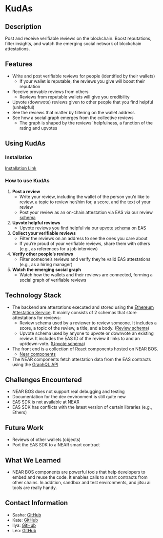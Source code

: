 # KudAs

## Description
Post and receive verifiable reviews on the blockchain. Boost reputations, filter insights, and watch the emerging social network of blockchain attestations.

## Features
- Write and post verifiable reviews for people (identified by their wallets)
  - If your wallet is reputable, the reviews you give will boost their reputation
- Receive provable reviews from others
  - Reviews from reputable wallets will give you credibility
- Upvote (downvote) reviews given to other people that you find helpful (unhelpful)
- See the reviews that matter by filtering on the wallet address
- See how a social graph emerges from the collective reviews
  - The graph is shaped by the reviews’ helpfulness, a function of the rating and upvotes

## Using KudAs
### Installation
[Installation Link](https://test.near.org/silent_ssh.testnet/widget/ethdam2024_wrapper)
### How to use KudAs
1. **Post a review**
   - Write your review, including the wallet of the person you’d like to review, a topic to review her/him for, a score, and the text of your review
   - Post your review as an on-chain attestation via EAS via our review [schema](https://sepolia.easscan.org/schema/view/0x6fe41fc5a5c39368d2aa147368558ffa101c023136e60a84ef05281823ea1d4d)
2. **Upvote helpful reviews**
   - Upvote reviews you find helpful via our [upvote schema](https://sepolia.easscan.org/attestation/view/0xc33ab62c0391f3f8b6f7ba6cfa6649ca5b0ceac2d42fcacb61a4f912f072b8ac) on EAS
3. **Collect your verifiable reviews**
   - Filter the reviews on an address to see the ones you care about 
   - If you’re proud of your verifiable reviews, share them with others (e.g., as references for a job interview)
4. **Verify other people’s reviews**
   - Filter someone’s reviews and verify they’re valid EAS attestations (e.g., as a hiring manager)
5. **Watch the emerging social graph**
   - Watch how the wallets and their reviews are connected, forming a social graph of verifiable reviews

## Technology Stack
- The backend are attestations executed and stored using the [Ethereum Attestation Service](https://attest.org/). It mainly consists of 2 schemas that store attestations for reviews:
  - Review schema used by a reviewer to review someone. It includes a score, a topic of the review, a title, and a body. ([Review schema](https://sepolia.easscan.org/schema/view/0x6fe41fc5a5c39368d2aa147368558ffa101c023136e60a84ef05281823ea1d4d))
  - Upvote schema used by anyone to upvote or downvote an existing review. It includes the EAS ID of the review it links to and an up/down-vote. ([Upvote schema](https://sepolia.easscan.org/attestation/view/0xc33ab62c0391f3f8b6f7ba6cfa6649ca5b0ceac2d42fcacb61a4f912f072b8ac))
- The front end is a collection of React components hosted on NEAR BOS.
  - [Near components](https://docs.near.org/build/near-components/what-is)
- The NEAR components fetch attestation data from the EAS contracts using the [GraphQL API](https://docs.attest.org/docs/developer-tools/api) 

## Challenges Encountered
- NEAR BOS does not support real debugging and testing 
- Documentation for the dev environment is still quite new
- EAS SDK is not available at NEAR
- EAS SDK has conflicts with the latest version of certain libraries (e.g., Ethers)

## Future Work
- Reviews of other wallets (objects)
- Port the EAS SDK to a NEAR smart contract

## What We Learned
- NEAR BOS components are powerful tools that help developers to embed and reuse the code. It enables calls to smart contracts from other chains. In addition, sandbox and test environments, and jitsu ai tools are really handy. 

## Contact Information
- Sasha: [GitHub](https://github.com/muchiNoChi) 
- Kate: [GitHub](https://github.com/Tobichimaru) 
- Ilya: [GitHub](https://github.com/IlyaMatsuev) 
- Leo: [GitHub](https://github.com/leo-sizaret) 
